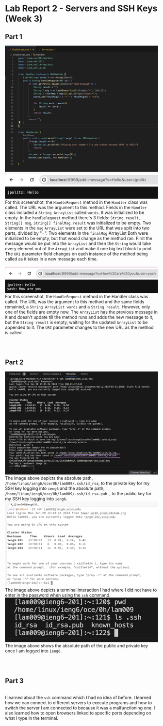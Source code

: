 # Lab Report 2 - Servers and SSH Keys (Week 3)

## Part 1
![Image](ChatServer.jpeg)
<br/>![Image](ChatServerEX1.jpeg)
<br/>For this screenshot, the `HandleRequest` method in the `Handler` class was called. The URL was the argument to this method. Fields in the `Handler` class included a `String ArrayList` called `words`. It was initialized to be empty. In the `handleRequest` method there's 3 fields: `String result`, `String[] msg`, `String[] finalMsg`. `result` was initialized to be empty. Two elements in the `msg` `ArrayList` were set to the URL that was split into two parts, divided by "=". Two elements in the `finalMsg` ArrayList Both were initialized to be empty, but that would change as the method ran. First the message would be put into the `ArrayList` and then the `String` would take every element out of the `ArrayList` and make it one big text block to print. The `URI` parameter field changes on each instance of the method being called as it takes in a new message each time.
<br/><br/>![Image](ChatServerEX2.jpeg)
<br/>For this screenshot, the `HandleRequest` method in the Handler class was called. The URL was the argument to this method and the same fields remained, a `String ArrayList words` and a `String result`. However, only one of the fields are empty now. The `ArrayList` has the previous message in it and doesn't update till the method runs and adds the new message to it, but the `String result` is empty, waiting for the updated `ArrayList` to be appended to it. The `URI` parameter changes to the new URL as the method is called.

<br/><br/>
## Part 2

![Image](PrivAndPubKey.jpeg)
<br/>The image above depicts the absolute path, `/home/linux/ieng6/oce/0h/lam009/.ssh/id_rsa`, to the private key for my SSH key logging into `ieng6` and the absolute path, `/home/linux/ieng6/oce/0h/lam009/.ssh/id_rsa.pub `, to the public key for my SSH key logging into `ieng6`.
<br/>
![Image](noPassword.jpeg)
<br/>The image above depicts a terminal interaction I had where I did not have to enter in the password when using the `ssh` command.
<br/>
![Image](absPath.jpeg)
<br/>The image above shows the absolute path of the public and private key once I am logged into `ieng6`.

<br/><br/>
## Part 3
<br/>I learned about the `ssh` command which I had no idea of before. I learned how we can connect to different servers to execute programs and how to switch the server I am connected to because it was a malfunctioning one. I also learned how to open browsers linked to specific ports depending on what I type in the terminal.

